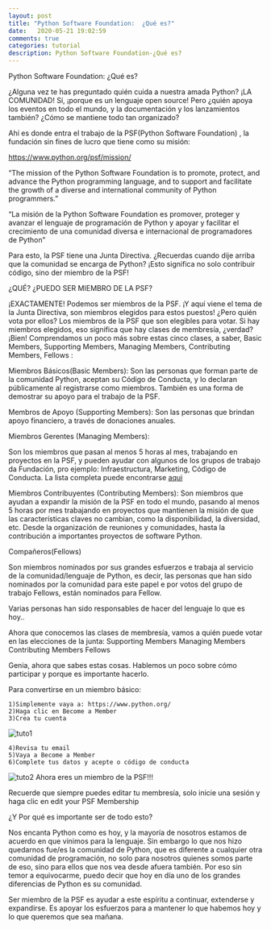```yaml
---
layout: post
title: "Python Software Foundation:  ¿Qué es?"
date:   2020-05-21 19:02:59
comments: true
categories: tutorial
description: Python Software Foundation-¿Qué es?
---
```


Python Software Foundation:  ¿Qué es?

¿Alguna vez te has preguntado quién cuida a nuestra amada Python? ¡LA COMUNIDAD! Sí, ¡porque es un lenguaje open source! Pero ¿quién apoya los eventos en todo el mundo, y la documentación y los lanzamientos también?  ¿Cómo se mantiene todo tan organizado?

Ahí es donde entra el trabajo de la PSF(Python Software Foundation) , la fundación sin fines de lucro que tiene como su misión:

https://www.python.org/psf/mission/

“The mission of the Python Software Foundation is to promote, protect, and advance the Python programming language, and to support and facilitate the growth of a diverse and international community of Python programmers.”

“La misión de la Python Software Foundation es promover, proteger y avanzar el lenguaje de programación de Python y apoyar y facilitar el crecimiento de una comunidad diversa e internacional de programadores de Python”

Para esto, la PSF tiene una Junta Directiva. ¿Recuerdas cuando dije arriba que la comunidad se encarga de Python? ¡Esto significa no solo contribuir código, sino der miembro de la PSF!

¿QUÉ? ¿PUEDO SER MIEMBRO DE LA PSF?

¡EXACTAMENTE! Podemos ser miembros de la PSF. ¡Y aquí viene el tema de la Junta Directiva, son miembros elegidos para estos puestos! ¿Pero quién vota por ellos? Los miembros de la PSF que son elegibles para votar. Si hay miembros elegidos, eso significa que hay clases de membresía, ¿verdad? ¡Bien! Comprendamos un poco más sobre estas cinco clases, a saber, Basic Members, Supporting Members, Managing Members, Contributing Members, Fellows :

Miembros Básicos(Basic Members):
Son las personas que forman parte de la comunidad Python, aceptan su Código de Conducta, y lo declaran públicamente al registrarse como miembros. También es una forma de demostrar su apoyo para el trabajo de la PSF.


Membros de Apoyo (Supporting Members):
Son las personas que brindan apoyo financiero, a través de donaciones anuales.

Miembros Gerentes (Managing Members):

Son los miembros que pasan al menos 5 horas al mes, trabajando en proyectos en la PSF, y pueden ayudar con algunos de los grupos de trabajo da Fundación, pro ejemplo: Infraestructura, Marketing, Código de Conducta.  La lista completa puede encontrarse [aqui](https://www.python.org/psf/committees/)

Miembros Contribuyentes (Contributing Members):
Son miembros que ayudan a expandir la misión de la PSF en todo el mundo, pasando al menos 5 horas por mes trabajando en proyectos que mantienen la misión de que las características claves no cambian, como la disponibilidad, la diversidad, etc.  Desde la organización de reuniones y comunidades, hasta la contribución a importantes proyectos de software Python.

Compañeros(Fellows)

Son miembros nominados por sus grandes esfuerzos e trabaja al servicio de la comunidad/lenguaje de Python, es decir, las personas que han sido nominados por la comunidad para este papel e por votos del grupo de trabajo Fellows, están nominados para Fellow.

Varias personas han sido responsables de hacer del lenguaje lo que es hoy..

Ahora que conocemos las clases de membresía, vamos a quién puede votar en las elecciones de la junta:
Supporting Members
Managing Members
Contributing Members
Fellows

Genia, ahora que sabes estas cosas. Hablemos un poco sobre cómo participar y porque es importante hacerlo.

Para convertirse en un miembro básico:

    1)Simplemente vaya a: https://www.python.org/
    2)Haga clic en Become a Member
    3)Crea tu cuenta

![tuto1](criando_continha_2.gif)
    
    4)Revisa tu email
    5)Vaya a Become a Member
    6)Complete tus datos y acepte o código de conducta

![tuto2](edicao_membresia.gif)
Ahora eres un miembro de la PSF!!!

Recuerde que siempre puedes editar tu membresía, solo inicie una sesión y haga clic en edit your PSF Membership

¿Y Por qué es importante ser de todo esto?

Nos encanta Python como es hoy, y la mayoría de nosotros estamos de acuerdo en que vinimos para la lenguaje. Sin embargo lo que nos hizo quedarnos fue/es la comunidad de Python, que es diferente a cualquier otra comunidad de programación, no solo para nosotros quienes somos parte de eso, sino para ellos que nos vea desde afuera también. Por eso sin temor a equivocarme, puedo decir que hoy en día uno de los grandes diferencias de Python es su comunidad.

Ser miembro de la PSF es ayudar a este espíritu a continuar, extenderse y expandirse. Es apoyar los esfuerzos para a mantener lo que habemos hoy y lo que queremos que sea mañana.
